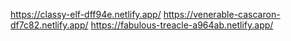 https://classy-elf-dff94e.netlify.app/
https://venerable-cascaron-df7c82.netlify.app/
https://fabulous-treacle-a964ab.netlify.app/
